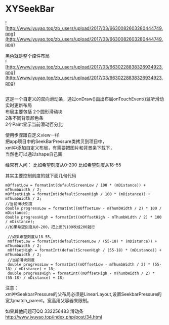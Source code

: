 # XYSeekBar
![http://www.iyuyao.top/zb_users/upload/2017/03/6630082603280444749.png](http://www.iyuyao.top/zb_users/upload/2017/03/6630082603280444749.png) 
<br><br>黑色就是整个控件布局<br/>
![http://www.iyuyao.top/zb_users/upload/2017/03/6630228838326934923.png](http://www.iyuyao.top/zb_users/upload/2017/03/6630228838326934923.png) 
<br><br>

这是一个自定义的双向滑动条，通过onDraw()画出布局onTouchEvent()监听滑动实时更新布局<br>
布局主要包括 2个圆形滑动块<br>
2条不同背景颜色条<br>
2个Paint显示当前滑动百分比<br>

使用步骤跟自定义view一样<br>
把app项目中的SeekBarPressure类拷贝到项目中，<br>
xml中添加自定义布局，有需要把图片和背景条下载下，<br>
当然也可以通过shape自己画<br>

经常有人问：
比如希望刻度从0-200
比如希望刻度从18-55

其实主要控制刻度的就下面几句代码

    mOffsetLow = formatInt(defaultScreenLow / 100 * (mDistance)) + mThumbWidth / 2;
    mOffsetHigh = formatInt(defaultScreenHigh / 100 * (mDistance)) + mThumbWidth / 2;
    //当前滑块刻度
    double progressLow = formatInt((mOffsetLow - mThumbWidth / 2) * 100 / mDistance);
    double progressHigh = formatInt((mOffsetHigh - mThumbWidth / 2) * 100 / mDistance);
    //如果希望刻度从0-200，把上面的100改成200就行 
 
     //如果希望刻度从18-55，
     mOffsetLow = formatInt(defaultScreenLow / (55-18) * (mDistance)) + mThumbWidth / 2;
     mOffsetHigh = formatInt(defaultScreenHigh / (55-18) * (mDistance)) + mThumbWidth / 2;
     //当前滑块刻度
     double progressLow = formatInt((mOffsetLow - mThumbWidth / 2) * (55-18) / mDistance) + 18;
     double progressHigh = formatInt((mOffsetHigh - mThumbWidth / 2) * (55-18) / mDistance) + 18;


注意：<br>
xml中SeekbarPressure的父布局必须是LinearLayout,设置SeekbarPressure的宽为match_parent。宽高用父容器来限制。

如果其他问题可QQ 332256483 滑动条
http://www.iyuyao.top/index.php/post/34.html
